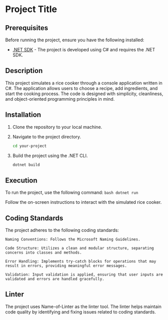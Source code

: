 # Project Title

## Prerequisites

Before running the project, ensure you have the following installed:

- [.NET SDK](https://dotnet.microsoft.com/download) - The project is developed using C# and requires the .NET SDK.

## Description

This project simulates a rice cooker through a console application written in C#. The application allows users to choose a recipe, add ingredients, and start the cooking process. The code is designed with simplicity, cleanliness, and object-oriented programming principles in mind.

## Installation

1. Clone the repository to your local machine.

2. Navigate to the project directory.

    ```bash
    cd your-project
    ```

3. Build the project using the .NET CLI.

    ```bash
    dotnet build
    ```

## Execution

To run the project, use the following command:
    ```bash
    dotnet run
    ```

Follow the on-screen instructions to interact with the simulated rice cooker.

## Coding Standards

The project adheres to the following coding standards:

    Naming Conventions: Follows the Microsoft Naming Guidelines.

    Code Structure: Utilizes a clean and modular structure, separating concerns into classes and methods.

    Error Handling: Implements try-catch blocks for operations that may result in errors, providing meaningful error messages.

    Validation: Input validation is applied, ensuring that user inputs are validated and errors are handled gracefully.

## Linter

The project uses Name-of-Linter as the linter tool. The linter helps maintain code quality by identifying and fixing issues related to coding standards.